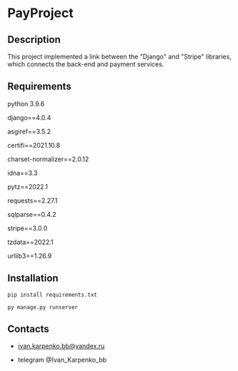 # PayProject
## Description
This project implemented a link between the "Django" and "Stripe" libraries, which connects the back-end and payment services.

## Requirements

python 3.9.6



django==4.0.4


asgiref==3.5.2


certifi==2021.10.8   


charset-normalizer==2.0.12


idna==3.3


pytz==2022.1


requests==2.27.1


sqlparse==0.4.2


stripe==3.0.0


tzdata==2022.1


urllib3==1.26.9

## Installation

```
pip install requirements.txt

py manage.py runserver
```

## Contacts

+ ivan.karpenko.bb@yandex.ru

+ telegram @Ivan_Karpenko_bb
